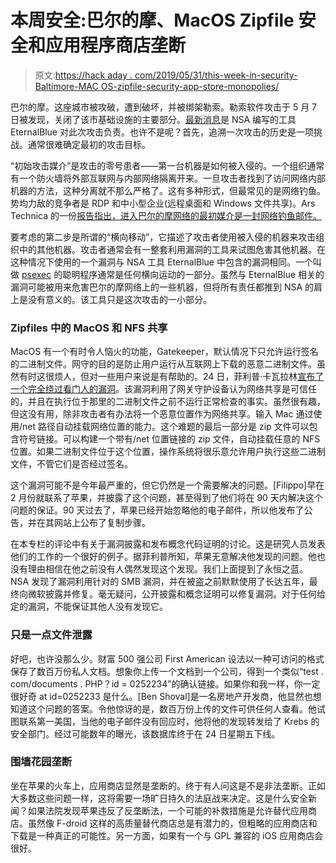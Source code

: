 # 本周安全:巴尔的摩、MacOS Zipfile 安全和应用程序商店垄断

> 原文:[https://hack aday . com/2019/05/31/this-week-in-security-Baltimore-MAC OS-zipfile-security-app-store-monopolies/](https://hackaday.com/2019/05/31/this-week-in-security-baltimore-macos-zipfile-security-app-store-monopolies/)

巴尔的摩。这座城市被攻破，遭到破坏，并被绑架勒索。勒索软件攻击于 5 月 7 日被发现，关闭了该市基础设施的主要部分。[最新消息](https://www.nytimes.com/2019/05/25/us/nsa-hacking-tool-baltimore.html?searchResultPosition=1)是 NSA 编写的工具 EternalBlue 对此次攻击负责。也许不是呢？首先，追溯一次攻击的历史是一项挑战。通常很难确定最初的攻击目标。

“初始攻击媒介”是攻击的零号患者——第一台机器是如何被入侵的。一个组织通常有一个防火墙将外部互联网与内部网络隔离开来。一旦攻击者找到了访问网络内部机器的方法，这种分离就不那么严格了。这有多种形式，但最常见的是网络钓鱼。势均力敌的竞争者是 RDP 和中小型企业(远程桌面和 Windows 文件共享)。Ars Technica 的一份[报告指出，进入巴尔的摩网络的最初媒介是一封网络钓鱼邮件。](https://arstechnica.com/information-technology/2019/05/eternally-blue-baltimore-city-leaders-blame-nsa-for-ransomware-attack/)

要考虑的第二步是所谓的“横向移动”，它描述了攻击者使用被入侵的机器来攻击组织中的其他机器。攻击者通常会有一整套利用漏洞的工具来试图危害其他机器。在这种情况下使用的一个漏洞与 NSA 工具 EternalBlue 中包含的漏洞相同。一个叫做 [psexec](http://techgenix.com/psexec-nasty-things-it-can-do/) 的聪明程序通常是任何横向运动的一部分。虽然与 EternalBlue 相关的漏洞可能被用来危害巴尔的摩网络上的一些机器，但将所有责任都推到 NSA 的肩上是没有意义的。该工具只是这次攻击的一小部分。

### Zipfiles 中的 MacOS 和 NFS 共享

MacOS 有一个有时令人恼火的功能，Gatekeeper，默认情况下只允许运行签名的二进制文件。网守的目的是防止用户运行从互联网上下载的恶意二进制文件。虽然有时这很烦人，但对一些用户来说是有帮助的。24 日，菲利普·卡瓦拉林[宣布了一个完全绕过看门人的漏洞](https://www.fcvl.net/vulnerabilities/macosx-gatekeeper-bypass)。该漏洞利用了网关守护设备认为网络共享是可信任的，并且在执行位于那里的二进制文件之前不运行正常检查的事实。虽然很有趣，但这没有用，除非攻击者有办法将一个恶意位置作为网络共享。输入 Mac 通过使用/net 路径自动挂载网络位置的能力。这个难题的最后一部分是 zip 文件可以包含符号链接。可以构建一个带有/net 位置链接的 zip 文件，自动挂载任意的 NFS 位置。如果二进制文件位于这个位置，操作系统将很乐意允许用户执行这些二进制文件，不管它们是否经过签名。

这个漏洞可能不是今年最严重的，但它仍然是一个需要解决的问题。[Filippo]早在 2 月份就联系了苹果，并披露了这个问题，甚至得到了他们将在 90 天内解决这个问题的保证。90 天过去了，苹果已经开始忽略他的电子邮件，所以他发布了公告，并在其网站上公布了复制步骤。

在本专栏的评论中有关于漏洞披露和发布概念代码证明的讨论。这是研究人员发表他们的工作的一个很好的例子。据菲利普所知，苹果无意解决他发现的问题。他也没有理由相信在他之前没有人偶然发现这个发现。我们上面提到了永恒之蓝。NSA 发现了漏洞利用针对的 SMB 漏洞，并在被盗之前默默使用了长达五年，最终向微软披露并修复。毫无疑问，公开披露和概念证明可以修复漏洞。对于任何给定的漏洞，不能保证其他人没有发现它。

### 只是一点文件泄露

好吧，也许没那么少。财富 500 强公司 First American 设法以一种可访问的格式保存了数百万份私人文档。想象你上传一个文档到一个公司，得到一个类似“test . com/documents . PHP？id = 0252234”的确认链接。如果你和我一样，你一定很好奇 at id=0252233 是什么。[Ben Shoval]是一名房地产开发商，他显然也想知道这个问题的答案。令他惊讶的是，数百万份上传的文件可供任何人查看。他试图联系第一美国，当他的电子邮件没有回应时，他将他的发现转发给了 Krebs 的安全部门。经过可能数年的曝光，该数据库终于在 24 日星期五下线。

### 围墙花园垄断

坐在苹果的火车上，应用商店显然是垄断的。终于有人问这是不是非法垄断。正如大多数这些问题一样，这将需要一场旷日持久的法庭战来决定。这是什么安全新闻？如果法院发现苹果违反了反垄断法，一个可能的补救措施是允许替代应用商店。虽然像 F-droid 这样的高质量替代商店总是有潜力的，但粗略的应用商店和下载是一种真正的可能性。另一方面，如果有一个与 GPL 兼容的 iOS 应用商店会很好。